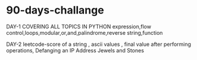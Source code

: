 # 90-days-challange

DAY-1
COVERING ALL TOPICS IN PYTHON
expression,flow control,loops,modular,or,and,palindrome,reverse string,function

DAY-2
leetcode-score of a string , ascii values , final value after performing operations, Defanging an IP Address
Jewels and Stones
